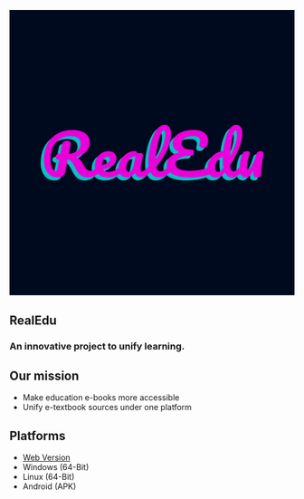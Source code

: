 ![REALEDU LOGO](resources/icon.png)  
## RealEdu  
### An innovative project to unify learning.  
## Our mission  
- Make education e-books more accessible  
- Unify e-textbook sources under one platform  
## Platforms  
- [Web Version](pioneersmtnp.github.io)  
- Windows (64-Bit)  
- Linux (64-Bit)  
- Android (APK)  
